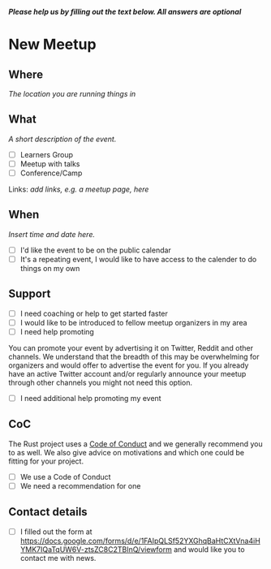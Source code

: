 ***Please help us by filling out the text below. All answers are optional***

# New Meetup

## Where

*The location you are running things in*

## What

*A short description of the event.*

* [ ] Learners Group
* [ ] Meetup with talks
* [ ] Conference/Camp

Links: *add links, e.g. a meetup page, here*

## When

*Insert time and date here.*

* [ ] I'd like the event to be on the public calendar
* [ ] It's a repeating event, I would like to have access to the calender to do things on my own

## Support

* [ ] I need coaching or help to get started faster
* [ ] I would like to be introduced to fellow meetup organizers in my area
* [ ] I need help promoting

You can promote your event by advertising it on Twitter, Reddit and other channels. We understand that the breadth of this may be overwhelming for organizers and would offer to advertise the event for you. If you already have an active Twitter account and/or regularly announce your meetup through other channels you might not need this option.

* [ ] I need additional help promoting my event

## CoC

The Rust project uses a [Code of Conduct](https://www.rust-lang.org/en-US/conduct.html) and we generally recommend you to as well. We also give advice on motivations and which one could be fitting for your project.

* [ ] We use a Code of Conduct
* [ ] We need a recommendation for one

## Contact details

* [ ] I filled out the form at https://docs.google.com/forms/d/e/1FAIpQLSf52YXGhqBaHtCXtVna4iHYMK7IQaTqUW6V-ztsZC8C2TBInQ/viewform and would like you to contact me with news.
